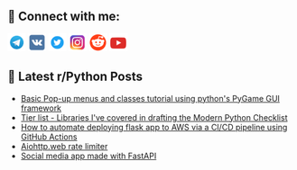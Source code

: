 ## 🔎 Connect with me:
[<img src="https://github.com/bullbesh/bullbesh/blob/main/images/Telegram.png" width="32" height="32" />](https://t.me/bullbesh)
[<img src="https://github.com/bullbesh/bullbesh/blob/main/images/VK.png" width="32" height="32" />](https://vk.com/bullbesh)
[<img src="https://github.com/bullbesh/bullbesh/blob/main/images/Twitter.png" width="32" height="32" />](https://twitter.com/bullbesh1)
[<img src="https://github.com/bullbesh/bullbesh/blob/main/images/Instagram.png" width="32" height="32" />](https://www.instagram.com/bullbesh)
[<img src="https://github.com/bullbesh/bullbesh/blob/main/images/Reddit.png" width="32" height="32" />](https://www.reddit.com/user/bullbesh)
[<img src="https://github.com/bullbesh/bullbesh/blob/main/images/YouTube.png" width="32" height="32" />](https://www.youtube.com/channel/UCtfjRs6uzgq5mfm8S06WTcg)

## 📕 Latest r/Python Posts
<!-- BLOG-POST-LIST:START -->
- [Basic Pop-up menus and classes tutorial using python&#39;s PyGame GUI framework](https://www.reddit.com/r/Python/comments/w4g0l6/basic_popup_menus_and_classes_tutorial_using/)
- [Tier list - Libraries I&#39;ve covered in drafting the Modern Python Checklist](https://www.reddit.com/r/Python/comments/w4f5ex/tier_list_libraries_ive_covered_in_drafting_the/)
- [How to automate deploying flask app to AWS via a CI/CD pipeline using GitHub Actions](https://www.reddit.com/r/Python/comments/w4dwlx/how_to_automate_deploying_flask_app_to_aws_via_a/)
- [Aiohttp.web rate limiter](https://www.reddit.com/r/Python/comments/w4d0wt/aiohttpweb_rate_limiter/)
- [Social media app made with FastAPI](https://www.reddit.com/r/Python/comments/w4cqje/social_media_app_made_with_fastapi/)
<!-- BLOG-POST-LIST:END -->
